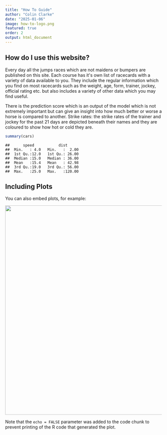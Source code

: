 ```yaml
---
title: "How To Guide"
author: "Colin Clarke"
date: "2025-01-06"
image: how-to-logo.png
featured: true
order: 2
output: html_document
---
```




## How do I use this website?
Every day all the jumps races which are not maidens or bumpers are published on this site. Each course has it's own list of racecards with a variety of data available to you. They include the regular information which you find on most racecards such as the weight, age, form, trainer, jockey, official rating etc. but also includes a variety of other data which you may find useful.

There is the prediction score which is an output of the model which is not extremely important but can give an insight into how much better or worse a horse is compared to another.
Strike rates: the strike rates of the trainer and jockey for the past 21 days are depicted beneath their names and they are coloured to show how hot or cold they are.





``` r
summary(cars)
```

```
##      speed           dist       
##  Min.   : 4.0   Min.   :  2.00  
##  1st Qu.:12.0   1st Qu.: 26.00  
##  Median :15.0   Median : 36.00  
##  Mean   :15.4   Mean   : 42.98  
##  3rd Qu.:19.0   3rd Qu.: 56.00  
##  Max.   :25.0   Max.   :120.00
```

## Including Plots

You can also embed plots, for example:

<img src="{{< blogdown/postref >}}index_files/figure-html/pressure-1.png" width="672" />

Note that the `echo = FALSE` parameter was added to the code chunk to prevent printing of the R code that generated the plot.
